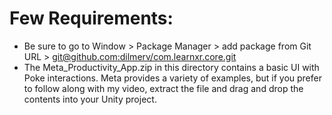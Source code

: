 # Few Requirements:

- Be sure to go to Window > Package Manager > add package from Git URL > [git@github.com:dilmerv/com.learnxr.core.git](git@github.com:dilmerv/com.learnxr.core.git)
- The Meta_Productivity_App.zip in this directory contains a basic UI with Poke interactions. Meta provides a variety of examples, but if you prefer to follow along with my video, extract the file and drag and drop the contents into your Unity project.